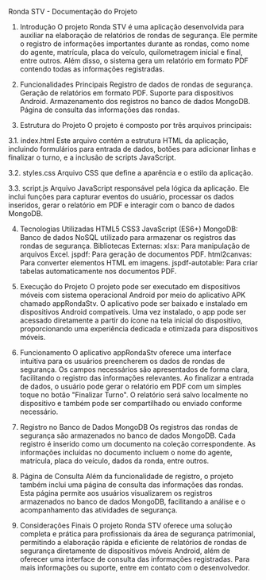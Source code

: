 Ronda STV - Documentação do Projeto
1. Introdução
O projeto Ronda STV é uma aplicação desenvolvida para auxiliar na elaboração de relatórios de rondas de segurança. Ele permite o registro de informações importantes durante as rondas, como nome do agente, matrícula, placa do veículo, quilometragem inicial e final, entre outros. Além disso, o sistema gera um relatório em formato PDF contendo todas as informações registradas.

2. Funcionalidades Principais
Registro de dados de rondas de segurança.
Geração de relatórios em formato PDF.
Suporte para dispositivos Android.
Armazenamento dos registros no banco de dados MongoDB.
Página de consulta das informações das rondas.
3. Estrutura do Projeto
O projeto é composto por três arquivos principais:

3.1. index.html
Este arquivo contém a estrutura HTML da aplicação, incluindo formulários para entrada de dados, botões para adicionar linhas e finalizar o turno, e a inclusão de scripts JavaScript.

3.2. styles.css
Arquivo CSS que define a aparência e o estilo da aplicação.

3.3. script.js
Arquivo JavaScript responsável pela lógica da aplicação. Ele inclui funções para capturar eventos do usuário, processar os dados inseridos, gerar o relatório em PDF e interagir com o banco de dados MongoDB.

4. Tecnologias Utilizadas
HTML5
CSS3
JavaScript (ES6+)
MongoDB: Banco de dados NoSQL utilizado para armazenar os registros das rondas de segurança.
Bibliotecas Externas:
xlsx: Para manipulação de arquivos Excel.
jspdf: Para geração de documentos PDF.
html2canvas: Para converter elementos HTML em imagens.
jspdf-autotable: Para criar tabelas automaticamente nos documentos PDF.
5. Execução do Projeto
O projeto pode ser executado em dispositivos móveis com sistema operacional Android por meio do aplicativo APK chamado appRondaStv. O aplicativo pode ser baixado e instalado em dispositivos Android compatíveis. Uma vez instalado, o app pode ser acessado diretamente a partir do ícone na tela inicial do dispositivo, proporcionando uma experiência dedicada e otimizada para dispositivos móveis.

6. Funcionamento
O aplicativo appRondaStv oferece uma interface intuitiva para os usuários preencherem os dados de rondas de segurança. Os campos necessários são apresentados de forma clara, facilitando o registro das informações relevantes. Ao finalizar a entrada de dados, o usuário pode gerar o relatório em PDF com um simples toque no botão "Finalizar Turno". O relatório será salvo localmente no dispositivo e também pode ser compartilhado ou enviado conforme necessário.

7. Registro no Banco de Dados MongoDB
Os registros das rondas de segurança são armazenados no banco de dados MongoDB. Cada registro é inserido como um documento na coleção correspondente. As informações incluídas no documento incluem o nome do agente, matrícula, placa do veículo, dados da ronda, entre outros.

8. Página de Consulta
Além da funcionalidade de registro, o projeto também inclui uma página de consulta das informações das rondas. Esta página permite aos usuários visualizarem os registros armazenados no banco de dados MongoDB, facilitando a análise e o acompanhamento das atividades de segurança.

9. Considerações Finais
O projeto Ronda STV oferece uma solução completa e prática para profissionais da área de segurança patrimonial, permitindo a elaboração rápida e eficiente de relatórios de rondas de segurança diretamente de dispositivos móveis Android, além de oferecer uma interface de consulta das informações registradas. Para mais informações ou suporte, entre em contato com o desenvolvedor.
